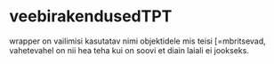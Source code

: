 # veebirakendusedTPT

wrapper on vailimisi kasutatav nimi objektidele mis teisi [=mbritsevad, vahetevahel on nii hea teha kui on soovi et diain laiali ei jookseks. 
